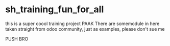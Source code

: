 # sh_training_fun_for_all
this is a super coool training project 
PAAK
There are somemodule in here taken straight from odoo community, just as examples, please don't sue me

PUSH BRO
